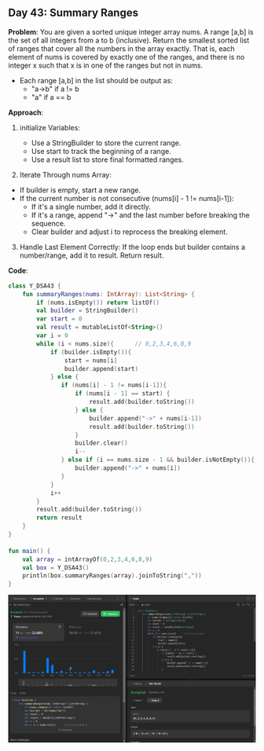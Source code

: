 ## Day 43: Summary Ranges

**Problem**: You are given a sorted unique integer array nums.
A range [a,b] is the set of all integers from a to b (inclusive).
Return the smallest sorted list of ranges that cover all the numbers in the array exactly. That is, each element of nums is covered by exactly one of the ranges, and there is no integer x such that x is in one of the ranges but not in nums.
- Each range [a,b] in the list should be output as:
    - "a->b" if a != b
    - "a" if a == b 

**Approach**: 
1. initialize Variables:
    - Use a StringBuilder to store the current range.
    - Use start to track the beginning of a range.
    - Use a result list to store final formatted ranges.

2. Iterate Through nums Array:
  - If builder is empty, start a new range.
  - If the current number is not consecutive (nums[i] - 1 != nums[i-1]):
    - If it's a single number, add it directly.
    - If it's a range, append "->" and the last number before breaking the sequence.
    - Clear builder and adjust i to reprocess the breaking element.

3. Handle Last Element Correctly:
If the loop ends but builder contains a number/range, add it to result. Return result.

**Code**:
```kotlin
class Y_DSA43 {
    fun summaryRanges(nums: IntArray): List<String> {
        if (nums.isEmpty()) return listOf()
        val builder = StringBuilder()
        var start = 0
        val result = mutableListOf<String>()
        var i = 0
        while (i < nums.size){      // 0,2,3,4,6,8,9
            if (builder.isEmpty()){
                start = nums[i]
                builder.append(start)
            } else {
               if (nums[i] - 1 != nums[i-1]){
                   if (nums[i - 1] == start) {
                       result.add(builder.toString())
                   } else {
                       builder.append("->" + nums[i-1])
                       result.add(builder.toString())
                   }
                   builder.clear()
                   i--
               } else if (i == nums.size - 1 && builder.isNotEmpty()){
                   builder.append("->" + nums[i])
               }
            }
            i++
        }
        result.add(builder.toString())
        return result
    }
}

fun main() {
    val array = intArrayOf(0,2,3,4,6,8,9)
    val box = Y_DSA43()
    println(box.summaryRanges(array).joinToString(","))
}
```
![Day 43 Output](./Day43-Screenshot.png)
